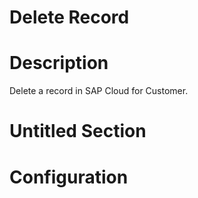 ﻿# Delete Record

# Description

Delete a record in SAP Cloud for Customer.

# Untitled Section

# Configuration
